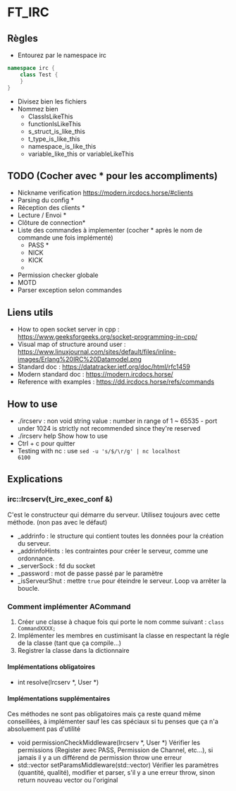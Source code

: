 # FT_IRC


## Règles
* Entourez par le namespace irc
```cpp
namespace irc {
    class Test {
    }
}
```
* Divisez bien les fichiers
* Nommez bien
    * ClassIsLikeThis
    * functionIsLikeThis
    * s_struct_is_like_this
    * t_type_is_like_this
    * namespace_is_like_this
    * variable_like_this or variableLikeThis


## TODO (Cocher avec * pour les accompliments)
* Nickname  verification https://modern.ircdocs.horse/#clients
* Parsing du config *
* Réception des clients *
* Lecture / Envoi *
* Clôture de connection*
* Liste des commandes à implementer (cocher * après le nom de commande une fois implémenté)
    * PASS *
    * NICK
    * KICK
    *
* Permission checker globale
* MOTD 
* Parser exception selon commandes

## Liens utils
* How to open socket server in cpp : https://www.geeksforgeeks.org/socket-programming-in-cpp/
* Visual map of structure around user : https://www.linuxjournal.com/sites/default/files/inline-images/Erlang%20IRC%20Datamodel.png
* Standard doc : https://datatracker.ietf.org/doc/html/rfc1459
* Modern standard doc : https://modern.ircdocs.horse/
* Reference with examples : https://dd.ircdocs.horse/refs/commands

## How to use
* ./ircserv <password> <port>
    <password> : non void string value
    <port> : number in range of 1 ~ 65535 - port under 1024 is strictly not recommended since they're reserved
* ./ircserv help
    Show how to use
* Ctrl + c pour quitter
* Testing with nc : use <code>sed -u 's/$/\r/g' | nc localhost 6100</code>

## Explications

### irc::Ircserv(t_irc_exec_conf &)
C'est le constructeur qui démarre du serveur. Utilisez toujours avec cette méthode. (non pas avec le défaut)
* _addrinfo : le structure qui contient toutes les données pour la création du serveur.
* _addrinfoHints : les contraintes pour créer le serveur, comme une ordonnance.
* _serverSock : fd du socket
* _password : mot de passe passé par le paramètre
* _isServeurShut : mettre `true` pour éteindre le serveur. Loop va arrêter la boucle.

### Comment implémenter ACommand
1. Créer une classe à chaque fois qui porte le nom comme suivant : <code>class CommandXXXX;</code>
2. Implémenter les membres en custimisant la classe en respectant la régle de la classe (tant que ça compile...)
3. Registrer la classe dans la dictionnaire
#### Implémentations obligatoires
* int resolve(Ircserv *, User *)
#### Implémentations supplémentaires
Ces méthodes ne sont pas obligatoires mais ça reste quand même conseillées, à implémenter sauf les cas spéciaux si tu penses que ça n'a absoluement pas d'utilité
* void permissionCheckMiddleware(Ircserv *, User *)
Vérifier les permissions (Register avec PASS, Permission de Channel, etc...), si jamais il y a un différend de permission throw une erreur
* std::vector<string> setParamsMiddleware(std::vector<string>)
Vérifier les paramètres (quantité, qualité), modifier et parser, s'il y a une erreur throw, sinon return nouveau vector ou l'original